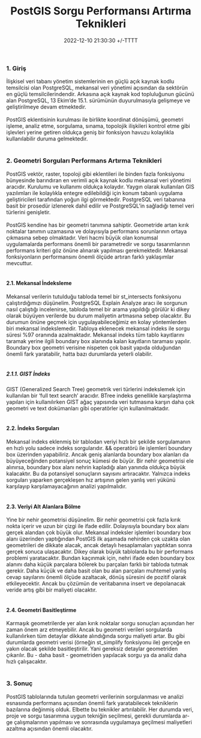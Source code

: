 ﻿---
title: PostGIS Sorgu Performansı Artırma Teknikleri
date: 2022-12-10 21:30:30 +/-TTTT
categories: [PostgreSQL, PostGIS]
tags: [postgresql, postgis,spatial database, spatial query performance]
---

### <b> 1. Giriş </b>

<div class='text-justify'>
İlişkisel veri tabanı yönetim sistemlerinin en güçlü açık kaynak kodlu temsilcisi olan PostgreSQL, mekansal veri yönetimi açısından da sektörün en güçlü temsilcilerindendir. Arkasına açık kaynak kod topluluğunun gücünü alan PostgreSQL, 13 Ekim’de 15.1. sürümünün duyurulmasıyla gelişmeye ve geliştirilmeye devam etmektedir.
</div><br>

<div class='text-justify'>
PostGIS eklentisinin kurulması ile birlikte koordinat dönüşümü, geometri işleme, analiz etme, sorgulama, sınama, topolojik ilişkileri kontrol etme gibi işlevleri yerine getiren oldukça geniş bir fonksiyon havuzu kolaylıkla kullanılabilir duruma gelmektedir.
</div><br>

### <b> 2. Geometri Sorguları Performans Artırma Teknikleri </b>

<div class='text-justify'>
PostGIS vektör, raster, topoloji gibi eklentileri ile binden fazla fonksiyonu bünyesinde barındıran en verimli açık kaynak kodlu mekansal veri yönetimi aracıdır. Kurulumu ve kullanımı oldukça kolaydır. Yaygın olarak kullanılan GIS yazılımları ile kolaylıkla entegre edilebildiği için konum tabanlı uygulama geliştiricileri tarafından yoğun ilgi görmektedir. PostgreSQL veri tabanına basit bir prosedür izlenerek dahil edilir ve PostgreSQL’in sağladığı temel veri türlerini genişletir.
</div><br>

<div class='text-justify'>
PostGIS kendine has bir geometri tanımına sahiptir. Geometride artan kırık noktalar tanımın uzamasına ve dolayısıyla performans sorunlarının ortaya çıkmasına sebep olmaktadır. Veri hacmi büyük olan konumsal uygulamalarda performans önemli bir parametredir ve sorgu tasarımlarının performans kriteri göz önüne alınarak yapılması gerekmektedir. Mekansal fonksiyonların performansını önemli ölçüde artıran farklı yaklaşımlar mevcuttur.
</div><br>

#### <b> 2.1. Mekansal İndeksleme </b>

<div class='text-justify'>
Mekansal verilerin tutulduğu tabloda temel bir st_intersects fonksiyonu çalıştırdığımızı düşünelim. PostgreSQL Explain Analyze aracı ile sorgunun nasıl çalıştığı incelenirse, tabloda temel bir arama yapıldığı görülür ki dikey olarak büyüyen verilerde bu durum maliyetin artmasına sebep olacaktır. Bu durumun önüne geçmek için uygulayabileceğimiz en kolay yöntemlerden biri mekansal indekslemedir. Tabloya eklenecek mekansal indeks ile sorgu süresi %97 oranında azalmaktadır. Mekansal indeks tüm tablo kayıtlarını taramak yerine ilgili boundary box alanında kalan kayıtların taraması yapılır. Boundary box geometri verisine nispeten çok basit yapıda olduğundan önemli fark yaratabilir, hatta bazı durumlarda yeterli olabilir.
</div><br>

##### <b> 2.1.1. GIST İndeks </b>

<div class='text-justify'>
GIST (Generalized Search Tree) geometrik veri türlerini indekslemek için kullanılan bir ‘full text search’ aracıdır. BTree indeks genellikle karşılaştırma yapıları için kullanılırken GIST ağaç yapısında veri tutmasına karşın daha çok geometri ve text dokümanları gibi operatörler için kullanılmaktadır.
</div><br>

#### <b> 2.2. İndeks Sorguları </b>

<div class='text-justify'>
Mekansal indeks eklenmiş bir tablodan veriyi hızlı bir şekilde sorgulamanın en hızlı yolu sadece indeks sorgularıdır. && operatörü ile işlemleri boundary box üzerinden yapabiliriz. Ancak geniş alanlarda boundary box alanları da büyüyeceğinden potansiyel sonuç kümesi de büyür. Bir nehir geometrisi ele alınırsa, boundary box alanı nehrin kapladığı alan yanında oldukça büyük kalacaktır. Bu da potansiyel sonuçların sayısını artıracaktır. Yalnızca indeks sorguları yaparken gerçekleşen hız artışının gelen yanlış veri yükünü karşılayıp karşılamayacağının analizi yapılmalıdır.
</div><br>

#### <b> 2.3. Veriyi Alt Alanlara Bölme </b>

<div class='text-justify'>
Yine bir nehir geometrisi düşünelim. Bir nehir geometrisi çok fazla kırık nokta içerir ve uzun bir çizgi ile ifade edilir. Dolayısıyla boundary box alanı gerçek alandan çok büyük olur. Mekansal indeksler işlemleri boundary box alanı üzerinden yaptığından PostGIS ilk aşamada nehirden çok uzakta olan geometrileri de dikkate alacak, ancak detaylı hesaplamaları yaptıktan sonra gerçek sonuca ulaşacaktır. Dikey olarak büyük tablolarda bu bir performans problemi yaratacaktır. Bundan kaçınmak için, nehri ifade eden boundary box alanını daha küçük parçalara bölerek bu parçaları farklı bir tabloda tutmak gerekir. Daha küçük ve daha basit olan bu alan parçaları muhtemel yanlış cevap sayılarını önemli ölçüde azaltacak, dönüş süresini de pozitif olarak etkileyecektir. Ancak bu çözümün de veritabanına insert ve depolanacak veride artış gibi bir maliyeti olacaktır.
</div><br>

#### <b> 2.4. Geometri Basitleştirme </b>

<div class='text-justify'>
Karmaşık geometrilerde yer alan kırık noktalar sorgu sonuçları açısından her zaman önem arz etmeyebilir. Ancak bu geometri verileri sorgularda kullanılırken tüm detaylar dikkate alındığında sorgu maliyeti artar. Bu gibi durumlarda geometri verisi (örneğin st_simplify fonksiyonu ile) gerçeğe en yakın olacak şekilde basitleştirilir. Yani gereksiz detaylar geometriden çıkarılır. Bu - daha basit - geometriden yapılacak sorgu ya da analiz daha hızlı çalışacaktır.
</div><br>

### <b> 3. Sonuç </b>

<div class='text-justify'>
PostGIS tablolarında tutulan geometri verilerinin sorgulanması ve analizi esnasında performans açısından önemli fark yaratabilecek tekniklerin bazılarına değinmiş olduk. Elbette bu teknikler artırılabilir. Her durumda veri, proje ve sorgu tasarımına uygun tekniğin seçilmesi, gerekli durumlarda ar-ge çalışmalarının yapılması ve sonrasında uygulamaya geçilmesi maliyetleri azaltma açısından önemli olacaktır.
</div><br>